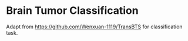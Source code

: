 # Brain Tumor Classification
Adapt from https://github.com/Wenxuan-1119/TransBTS for classification task.
